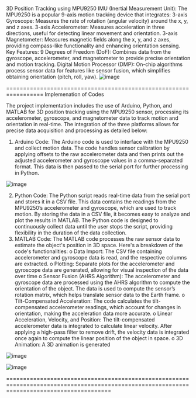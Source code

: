 3D Position Tracking using MPU9250 IMU (Inertial Measurement Unit):
The MPU9250 is a popular 9-axis motion tracking device that integrates:
3-axis Gyroscope: Measures the rate of rotation (angular velocity) around the x, y, and z axes.
3-axis Accelerometer: Measures acceleration in three directions, useful for detecting linear movement and orientation.
3-axis Magnetometer: Measures magnetic fields along the x, y, and z axes, providing compass-like functionality and enhancing orientation sensing.
Key Features:
9 Degrees of Freedom (DoF): Combines data from the gyroscope, accelerometer, and magnetometer to provide precise orientation and motion tracking.
Digital Motion Processor (DMP): On-chip algorithms process sensor data for features like sensor fusion, which simplifies obtaining orientation (pitch, roll, yaw).
![image](https://github.com/user-attachments/assets/fe995a2d-018e-439b-8422-4bd9270df85b)

================================================================= Implemenation of Codes 

The project implementation includes the use of Arduino, Python, and MATLAB for 3D position
tracking using the MPU9250 sensor, processing its accelerometer, gyroscope, and magnetometer
data to track motion and orientation in real-time. The integration of the three platforms allows for
precise data acquisition and processing as detailed below:
1. Arduino Code: The Arduino code is used to interface with the MPU9250 and collect motion data.
The code handles sensor calibration by applying offsets to the raw accelerometer data and then
prints out the adjusted accelerometer and gyroscope values in a comma-separated format. This
data is then passed to the serial port for further processing in Python.

![image](https://github.com/user-attachments/assets/afaeff0e-e748-4c4c-ae5e-efe99eb0fa25)


2. Python Code: The Python script reads real-time data from the serial port and stores it in a CSV
file. This data contains the readings from the MPU9250’s accelerometer and gyroscope, which
are used to track motion. By storing the data in a CSV file, it becomes easy to analyze and plot
the results in MATLAB. The Python code is designed to continuously collect data until the user
stops the script, providing flexibility in the duration of the data collection.
3. MATLAB Code: The MATLAB code processes the raw sensor data to estimate the object's
position in 3D space. Here's a breakdown of the code's functionalities:
o Data Import: The CSV file containing accelerometer and gyroscope data is read, and the
respective columns are extracted.
o Plotting: Separate plots for the accelerometer and gyroscope data are generated, allowing
for visual inspection of the data over time
o Sensor Fusion (AHRS Algorithm): The accelerometer and gyroscope data are processed
using the AHRS algorithm to compute the orientation of the object. The data is used to
compute the sensor’s rotation matrix, which helps translate sensor data to the Earth
frame.
o Tilt-Compensated Acceleration: The code calculates the tilt-compensated accelerometer
readings, which account for changes in orientation, making the acceleration data more
accurate.
o Linear Acceleration, Velocity, and Position: The tilt-compensated accelerometer data is
integrated to calculate linear velocity. After applying a high-pass filter to remove drift, the
velocity data is integrated once again to compute the linear position of the object in space.
o 3D Animation: A 3D animation is generated

![image](https://github.com/user-attachments/assets/d92c72cb-fc9f-4a85-b8c5-f899f78a1e2e)

![image](https://github.com/user-attachments/assets/e3f3c878-dcfe-463f-bdcf-d8f3d16c09f6)

===========================================================================================================================================



